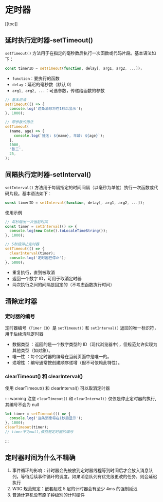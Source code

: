 # 定时器

[[toc]]

## 延时执行定时器-setTimeout()

`setTimeout()` 方法用于在指定的毫秒数后执行一次函数或代码片段。基本语法如下：

```js
const timerID = setTimeout(function, delay[, arg1, arg2, ...]);
```

- `function`：要执行的函数
- `delay`：延迟的毫秒数（默认 0）
- `arg1, arg2, ...`：可选参数，传递给函数的参数

```js
// 基本用法
setTimeout(() => {
  console.log('这条消息将在1秒后显示');
}, 1000);

// 带参数的用法
setTimeout(
  (name, age) => {
    console.log(`姓名: ${name}, 年龄: ${age}`);
  },
  1000,
  '张三',
  25,
);
```

## 间隔执行定时器-setInterval()

`setInterval()` 方法用于每隔指定的时间间隔（以毫秒为单位）执行一次函数或代码片段。基本语法如下：

```js
const timerID = setInterval(function, delay[, arg1, arg2, ...]);
```

使用示例

```js
// 每秒输出一次当前时间
const timer = setInterval(() => {
  console.log(new Date().toLocaleTimeString());
}, 1000);

// 5秒后停止定时器
setTimeout(() => {
  clearInterval(timer);
  console.log('定时器已停止');
}, 5000);
```

- 重复执行，直到被取消
- 返回一个数字 ID，可用于取消定时器
- 两次执行之间的间隔是固定的（不考虑函数执行时间）

## 清除定时器

### 定时器的编号

定时器编号（`Timer ID`）是 `setTimeout()` 和 `setInterval()` 返回的唯一标识符，用于后续清除定时器

- 数据类型 ​：返回的是一个数字类型的 ID（现代浏览器中），但规范允许实现为其他类型（如对象）。
- 唯一性 ​：每个定时器的编号在当前页面中是唯一的。
- 递增性 ​：编号通常按创建顺序递增（但不可依赖此特性）。

### clearTimeout() 和 clearInterval()

使用 clearTimeout() 和 clearInterval() 可以取消定时器

::: warning 注意
`clearTimeout()` 和 `clearInterval()` 仅仅是停止定时器的执行,其编号不会为 null

```js
let timer = setTimeout(() => {
  console.log('这条消息将在1秒后显示');
}, 1000);
clearTimeout(timer);
// timer不为null,依然是定时器的编号
```

:::

## 定时器时间为什么不精确

1. 事件循环的影响：计时器会先被放到定时器线程等到时间后才会放入消息队列，等待后续事件循环的调度。如果消息队列有优先级更改的任务，则会延迟执行
2. W3C 规范规定：嵌套超过 5 层的计时器会有至少 4ms 的强制延迟
3. 普通计算机没有原子钟级别的计时硬件
